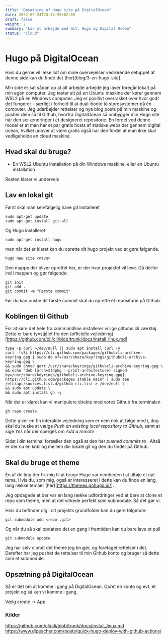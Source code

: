 ```yaml
---
title: "Opsætning af Hugo site på DigitalOcean"
date: 2022-09-24T20:47:55+02:00
draft: false
weight: 2
summary: "Lær at arbejde med Git, Hugo og Digital Ocean"
status: "cloud"
---
```


# Hugo på DigitalOcean
Hvis du gerne vil læse lidt om mine overvejelser vedrørende setuppet af denne side kan du finde det (her)[blog/3-en-hugo-site].

Min side er sat sådan op at alt arbejde arbejde jeg laver foregår lokalt på min egen computer. Jeg tester alt på en Ubuntu maskine der kører gennem WSL2 på en Windows computer. Jeg er positivt overrasket over hvor godt det fungerer - særligt i forhold til at dual-boote to styresystemer på én computer. 
Jeg udarbejder rettelser og nye blog posts på min maskine og pusher dem så til Github, hvorfra DigitalOcean så ombygger min Hugo site når den ser ændringer i et designeret repositorie. En fordel ved denne model er at man har et par gratis hosts af statiske websider gennem digital ocean, hvilket udover at være gratis også har den fordel at man ikke skal vedligeholde en cloud maskine.

## Hvad skal du bruge?
* En WSL2 Ubuntu installation på din Windows maskine, eller en Ubuntu installation

Resten klarer vi undervejs

## Lav en lokal git
Først skal man selvfølgelig have git installeret 
    
    sudo apt-get update
    sudo apt-get install git-all

Og Hugo installeret

    sudo apt-get install hugo

men når det er klaret kan du oprette dit hugo projekt ved at gøre følgende. 

	hugo new site <navn>
 
Den mappe der bliver oprettet her, er der hvor projektet vil leve. Gå derfor ind i mappen og gør følgende:

    git init
    git add .
    git commit -m "Første commit"

Før du kan pushe dit første commit skal du oprette et repositorie på Github.

## Koblingen til Github
For at køre det hele fra commandline installerer vi lige githubs cli værktøj. Dette er bare tyvstjålet fra den (officielle vejledning)[https://github.com/cli/cli/blob/trunk/docs/install_linux.md]

    type -p curl >/dev/null || sudo apt install curl -y
    curl -fsSL https://cli.github.com/packages/githubcli-archive-keyring.gpg | sudo dd of=/usr/share/keyrings/githubcli-archive-keyring.gpg \
    && sudo chmod go+r /usr/share/keyrings/githubcli-archive-keyring.gpg \
    && echo "deb [arch=$(dpkg --print-architecture) signed-by=/usr/share/keyrings/githubcli-archive-keyring.gpg] https://cli.github.com/packages stable main" | sudo tee /etc/apt/sources.list.d/github-cli.list > /dev/null \
    && sudo apt update \
    && sudo apt install gh -y

Når det er klaret kan vi manipulere direkte med vores Github fra terminalen

    gh repo create

Dette giver en fin interaktiv vejledning som er nem nok at følge med i, dog skal du huske at vælge _Push an existing local repository to Github_, samt at sige _Yes_ når der spørges om _Add a remote_

Sidst i din terminal fortæller den også at den her _pushed commits to <url til nyoprettede git>_. Altså er der nu en kobling mellem din lokale git og den du finder på Github.

 ## Skal du bruge et theme
 Én af de ting der fik mig til at bruge Hugo var nemheden i at tilføje et nyt tema. Hvis du, som mig, også er interesseret i dette kan du finde en lang, lang række temaer (her)[https://themes.gohugo.io/]. 
 
 Jeg opdagede at der var en lang række udfordringer ved at bare at clone et repo som theme, men at det virkede perfekt som submodule. Så det gør vi.
 
 Hvis du befinder dig i dit projekts grundfolder kan du gøre følgende:

    git submodule add <repo .git> 

Og når du så skal opdatere det en gang i fremtiden kan du bare lave et pull

    git submodule update

Jeg har selv clonet det theme jeg bruger, og foretaget rettelser i det. Derefter har jeg pushet de rettelser til min Github konto og bruger så dette som et submodule. 

## Opsætning på DigitalOcean
Så er det om at komme i gang på DigitalOcean. Opret en konto og evt. et projekt og så kan vi komme i gang.

Vælg create -> App



### Kilder

https://github.com/cli/cli/blob/trunk/docs/install_linux.md
https://www.djpeacher.com/posts/quick-hugo-deploy-with-github-actions/